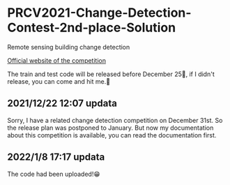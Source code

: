 # PRCV2021-Change-Detection-Contest-2nd-place-Solution
Remote sensing building change detection

[Official website of the competition](https://captain-whu.github.io/PRCV2021_RS/index.html)

The train and test code will be released before December 25🎄, if I didn't release, you can come and hit me.🤪

## 2021/12/22 12:07 updata

Sorry, I have a related change detection competition on December 31st. So the release plan was postponed to January.
But now my documentation about this competition is available, you can read the documentation first.

## 2022/1/8 17:17 updata

The code had been uploaded!😁
